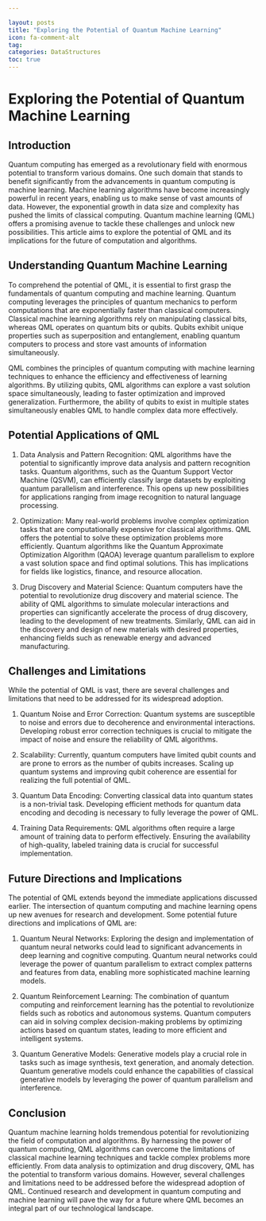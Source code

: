 ```yaml
---

layout: posts
title: "Exploring the Potential of Quantum Machine Learning"
icon: fa-comment-alt
tag:      
categories: DataStructures
toc: true
---
```




# Exploring the Potential of Quantum Machine Learning

## Introduction

Quantum computing has emerged as a revolutionary field with enormous potential to transform various domains. One such domain that stands to benefit significantly from the advancements in quantum computing is machine learning. Machine learning algorithms have become increasingly powerful in recent years, enabling us to make sense of vast amounts of data. However, the exponential growth in data size and complexity has pushed the limits of classical computing. Quantum machine learning (QML) offers a promising avenue to tackle these challenges and unlock new possibilities. This article aims to explore the potential of QML and its implications for the future of computation and algorithms.

## Understanding Quantum Machine Learning

To comprehend the potential of QML, it is essential to first grasp the fundamentals of quantum computing and machine learning. Quantum computing leverages the principles of quantum mechanics to perform computations that are exponentially faster than classical computers. Classical machine learning algorithms rely on manipulating classical bits, whereas QML operates on quantum bits or qubits. Qubits exhibit unique properties such as superposition and entanglement, enabling quantum computers to process and store vast amounts of information simultaneously.

QML combines the principles of quantum computing with machine learning techniques to enhance the efficiency and effectiveness of learning algorithms. By utilizing qubits, QML algorithms can explore a vast solution space simultaneously, leading to faster optimization and improved generalization. Furthermore, the ability of qubits to exist in multiple states simultaneously enables QML to handle complex data more effectively.

## Potential Applications of QML

1. Data Analysis and Pattern Recognition: QML algorithms have the potential to significantly improve data analysis and pattern recognition tasks. Quantum algorithms, such as the Quantum Support Vector Machine (QSVM), can efficiently classify large datasets by exploiting quantum parallelism and interference. This opens up new possibilities for applications ranging from image recognition to natural language processing.

2. Optimization: Many real-world problems involve complex optimization tasks that are computationally expensive for classical algorithms. QML offers the potential to solve these optimization problems more efficiently. Quantum algorithms like the Quantum Approximate Optimization Algorithm (QAOA) leverage quantum parallelism to explore a vast solution space and find optimal solutions. This has implications for fields like logistics, finance, and resource allocation.

3. Drug Discovery and Material Science: Quantum computers have the potential to revolutionize drug discovery and material science. The ability of QML algorithms to simulate molecular interactions and properties can significantly accelerate the process of drug discovery, leading to the development of new treatments. Similarly, QML can aid in the discovery and design of new materials with desired properties, enhancing fields such as renewable energy and advanced manufacturing.

## Challenges and Limitations

While the potential of QML is vast, there are several challenges and limitations that need to be addressed for its widespread adoption.

1. Quantum Noise and Error Correction: Quantum systems are susceptible to noise and errors due to decoherence and environmental interactions. Developing robust error correction techniques is crucial to mitigate the impact of noise and ensure the reliability of QML algorithms.

2. Scalability: Currently, quantum computers have limited qubit counts and are prone to errors as the number of qubits increases. Scaling up quantum systems and improving qubit coherence are essential for realizing the full potential of QML.

3. Quantum Data Encoding: Converting classical data into quantum states is a non-trivial task. Developing efficient methods for quantum data encoding and decoding is necessary to fully leverage the power of QML.

4. Training Data Requirements: QML algorithms often require a large amount of training data to perform effectively. Ensuring the availability of high-quality, labeled training data is crucial for successful implementation.

## Future Directions and Implications

The potential of QML extends beyond the immediate applications discussed earlier. The intersection of quantum computing and machine learning opens up new avenues for research and development. Some potential future directions and implications of QML are:

1. Quantum Neural Networks: Exploring the design and implementation of quantum neural networks could lead to significant advancements in deep learning and cognitive computing. Quantum neural networks could leverage the power of quantum parallelism to extract complex patterns and features from data, enabling more sophisticated machine learning models.

2. Quantum Reinforcement Learning: The combination of quantum computing and reinforcement learning has the potential to revolutionize fields such as robotics and autonomous systems. Quantum computers can aid in solving complex decision-making problems by optimizing actions based on quantum states, leading to more efficient and intelligent systems.

3. Quantum Generative Models: Generative models play a crucial role in tasks such as image synthesis, text generation, and anomaly detection. Quantum generative models could enhance the capabilities of classical generative models by leveraging the power of quantum parallelism and interference.

## Conclusion

Quantum machine learning holds tremendous potential for revolutionizing the field of computation and algorithms. By harnessing the power of quantum computing, QML algorithms can overcome the limitations of classical machine learning techniques and tackle complex problems more efficiently. From data analysis to optimization and drug discovery, QML has the potential to transform various domains. However, several challenges and limitations need to be addressed before the widespread adoption of QML. Continued research and development in quantum computing and machine learning will pave the way for a future where QML becomes an integral part of our technological landscape.